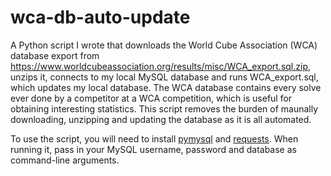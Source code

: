 # wca-db-auto-update
A Python script I wrote that downloads the World Cube Association (WCA) database export from https://www.worldcubeassociation.org/results/misc/WCA_export.sql.zip, unzips it, connects to my local MySQL database and runs WCA_export.sql, which updates my local database. The WCA database contains every solve ever done by a competitor at a WCA competition, which is useful for obtaining interesting statistics. This script removes the burden of maunally downloading, unzipping and updating the database as it is all automated. 

To use the script, you will need to install <a href="https://pypi.org/project/PyMySQL/">pymysql</a> and <a href="https://pypi.org/project/requests/">requests</a>. When running it, pass in your MySQL username, password and database as command-line arguments.
